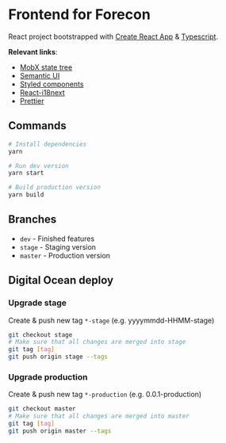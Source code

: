 # Frontend for Forecon

React project bootstrapped with [Create React App](https://github.com/facebook/create-react-app) & [Typescript](https://www.typescriptlang.org/docs/home.html).

**Relevant links**:

- [MobX state tree](https://mobx-state-tree.js.org/)
- [Semantic UI](https://mui.com/getting-started/usage/)
- [Styled components](https://styled-components.com/docs/basics)
- [React-i18next](https://github.com/i18next/react-i18next)
- [Prettier]()

## Commands

```sh
# Install dependencies
yarn

# Run dev version
yarn start

# Build production version
yarn build
```

## Branches

- `dev` - Finished features
- `stage` - Staging version
- `master` - Production version

## Digital Ocean deploy

### Upgrade stage

Create & push new tag `*-stage` (e.g. yyyymmdd-HHMM-stage)

```sh
git checkout stage
# Make sure that all changes are merged into stage
git tag [tag]
git push origin stage --tags
```

### Upgrade production

Create & push new tag `*-production` (e.g. 0.0.1-production)

```sh
git checkout master
# Make sure that all changes are merged into master
git tag [tag]
git push origin master --tags
```
